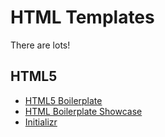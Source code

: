 HTML Templates
==============


There are lots!




HTML5
-----


- [HTML5 Boilerplate](https://html5boilerplate.com/)
- [HTML Boilerplate Showcase](http://h5bp.net/)
- [Initializr](http://www.initializr.com/)

